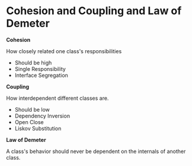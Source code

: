 # Cohesion and Coupling and Law of Demeter

**Cohesion**

How closely related one class's responsibilities

* Should be high
* Single Responsibility
* Interface Segregation

**Coupling**

How interdependent different classes are.

* Should be low
* Dependency Inversion
* Open Close
* Liskov Substitution

**Law of Demeter**

A class's behavior should never be dependent on the internals of another class.
